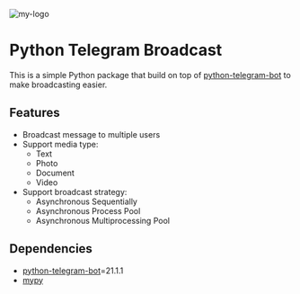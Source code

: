 ![my-logo](https://jonahtzuchi.github.io/python-telegram-broadcast/logo.jpg "Python Telegram Broadcast Logo")

# Python Telegram Broadcast

This is a simple Python package that build on top of [python-telegram-bot](https://pypi.org/project/python-telegram-bot/) to make broadcasting easier.


## Features
- Broadcast message to multiple users
- Support media type:
  - Text
  - Photo
  - Document
  - Video
- Support broadcast strategy:
  - Asynchronous Sequentially
  - Asynchronous Process Pool
  - Asynchronous Multiprocessing Pool

## Dependencies
- [python-telegram-bot](https://pypi.org/project/python-telegram-bot/)=21.1.1
- [mypy](https://pypi.org/project/mypy/)
